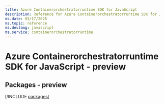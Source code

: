 ```yaml
---
title: Azure Containerorchestratorruntime SDK for JavaScript
description: Reference for Azure Containerorchestratorruntime SDK for JavaScript
ms.date: 03/17/2025
ms.topic: reference
ms.devlang: javascript
ms.service: containerorchestratorruntime
---
```

# Azure Containerorchestratorruntime SDK for JavaScript - preview
## Packages - preview
[!INCLUDE [packages](containerorchestratorruntime-index.md)]